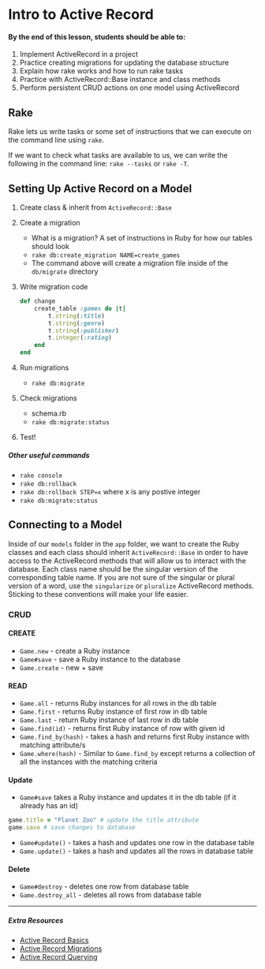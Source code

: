 # Intro to Active Record

#### By the end of this lesson, students should be able to:
1. Implement ActiveRecord in a project
2. Practice creating migrations for updating the database structure
3. Explain how rake works and how to run rake tasks
4. Practice with ActiveRecord::Base instance and class methods
5. Perform persistent CRUD actions on one model using ActiveRecord

 
## Rake

Rake lets us write tasks or some set of instructions that we can execute on the command line using `rake`.

If we want to check what tasks are available to us, we can write the following in the command line:
`rake --tasks` or `rake -T`.

## Setting Up Active Record on a Model

1. Create class & inherit from `ActiveRecord::Base`
2. Create a migration
    - What is a migration? A set of instructions in Ruby for how our tables should look
    - `rake db:create_migration NAME=create_games`
    - The command above will create a migration file inside of the `db/migrate` directory
3. Write migration code
    ```Ruby
    def change
        create_table :games do |t|
            t.string(:title)
            t.string(:genre)
            t.string(:publisher)
            t.integer(:rating)
        end
    end
    ```
4. Run migrations
    - `rake db:migrate`

5. Check migrations
    - schema.rb
    - `rake db:migrate:status`

6. Test!


##### Other useful commands

* `rake console`
* `rake db:rollback`
* `rake db:rollback STEP=x` where x is any postive integer
* `rake db:migrate:status`


## Connecting to a Model

Inside of our `models` folder in the `app` folder, we want to create the Ruby classes and each class should inherit `ActiveRecord::Base` in order to have access to the ActiveRecord methods that will allow us to interact with the database. Each class name should be the singular version of the corresponding table name. If you are not sure of the singular or plural version of a word, use the `singularize` or `pluralize` ActiveRecord methods. Sticking to these conventions will make your life easier. 

### CRUD
#### CREATE
 * `Game.new` - create a Ruby instance
 * `Game#save` - save a Ruby instance to the database
 * `Game.create` - new + save

 #### READ
 * `Game.all` - returns Ruby instances for all rows in the db table
 * `Game.first` - returns Ruby instance of first row in db table
 * `Game.last` - return Ruby instance of last row in db table
 * `Game.find(id)` - returns first Ruby instance of row with given id
 * `Game.find_by(hash)` -  takes a hash and returns first Ruby instance with matching attribute/s
 *  `Game.where(hash)` - Similar to `Game.find_by` except returns a collection of all the instances with the matching criteria

 #### Update
 * `Game#save` takes a Ruby instance and updates it in the db table (if it already has an id) 
 ```Ruby
 game.title = "Planet Zoo" # update the title attribute   
game.save # save changes to database 
```

* `Game#update()` - takes a hash and updates one row in the database table
* `Game.update()` - takes a hash and updates all the rows in database table

#### Delete
* `Game#destroy` - deletes one row from database table
* `Game.destroy_all` - deletes all rows from database table


____

##### Extra Resources

* [Active Record Basics](https://guides.rubyonrails.org/active_record_basics.html)
* [Active Record Migrations](https://guides.rubyonrails.org/active_record_migrations.html)
* [Active Record Querying](https://guides.rubyonrails.org/active_record_querying.html)
